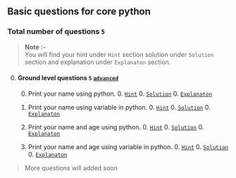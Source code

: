 ## Basic questions for core python

### Total number of questions `5`
> **Note :-**
><br>
> You will find your hint under `Hint` section solution under `Solution` section and explanation under `Explanaton` section.

0. #### Ground level questions `5` [`advanced`]()

    0. Print your name using python.
        0. [`Hint`]()
        0. [`Solution`]()
        0. [`Explanaton`]()
    
    0. Print your name using variable in python.
        0. [`Hint`]()
        0. [`Solution`]()
        0. [`Explanaton`]()
    
    0. Print your name and age using python.
        0. [`Hint`]()
        0. [`Solution`]()
        0. [`Explanaton`]()
        
    0. Print your name and age using variable in python.
        0. [`Hint`]()
        0. [`Solution`]()
        0. [`Explanaton`]()
        
        
> More questions will added soon